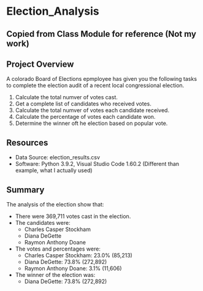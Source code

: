 # Election_Analysis
## Copied from Class Module for reference (Not my work)

## Project Overview
A colorado Board of Elections epmployee has given you the following tasks to complete the election audit of a recent local congressional election.

1. Calculate the total numver of votes cast. 
2. Get a complete list of candidates who received votes.
3. Calculate the total numver of votes each candidate received.
4. Calculate the percentage of votes each candidate won.
5. Determine the winner oft he election based on popular vote.

## Resources
- Data Source: election_results.csv
- Software: Python 3.9.2, Visual Studio Code 1.60.2 (Different than example, what I actually used)

## Summary
The analysis of the election show that:
- There were 369,711 votes cast in the election.
- The candidates were:
  - Charles Casper Stockham
  - Diana DeGette
  - Raymon Anthony Doane
- The votes and percentages were:
    - Charles Casper Stockham: 23.0% (85,213)
    - Diana DeGette: 73.8% (272,892)
    - Raymon Anthony Doane: 3.1% (11,606)
- The winner of the election was:
  - Diana DeGette: 73.8% (272,892)
